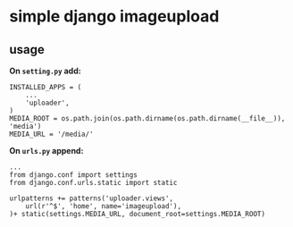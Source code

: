 # simple django imageupload

## usage

**On `setting.py` add:**

	INSTALLED_APPS = (
		...
		'uploader',		
	)
	MEDIA_ROOT = os.path.join(os.path.dirname(os.path.dirname(__file__)), 'media')
	MEDIA_URL = '/media/'

**On `urls.py` append:**	
	
	...
	from django.conf import settings
	from django.conf.urls.static import static

	urlpatterns += patterns('uploader.views',
		url(r'^$', 'home', name='imageupload'),	
	)+ static(settings.MEDIA_URL, document_root=settings.MEDIA_ROOT)
